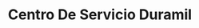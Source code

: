 ---
title: "Centro De Servicio Duramil"
url: /san-vicente/centro-de-servicio-duramil/
shop: Autowerkstatt
---